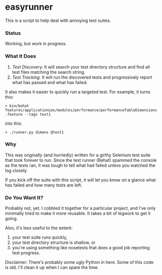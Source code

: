 easyrunner
==========

This is a script to help deal with annoying test suites.

### Status
Working, but work in progress.

### What It Does

1. *Test Discovery.* It will search your test directory structure and find all test files matching the search string.
2. *Test Tracking.* It will run the discovered tests and progressively report what has passed and what has failed. 

It also makes it easier to quickly run a targeted test. For example, it turns this:

`> bin/behat features/applicationLms/modules/performance/performanceTableDimensions.feature --tags test1`

into this:

`> ./runner.py dimens @test1`

### Why
This was originally (and hurriedly) written for a girthy Selenium test suite that took forever to run. Since the test runner (Behat) spammed the console as the tests ran, it was tough to tell what had failed unless you watched the log closely.

If you kick off the suite with this script, it will let you know on a glance what has failed and how many tests are left.

### Do You Want It?
Probably not, yet. I cobbled it together for a particular project, and I've only minimally tried to make it more reusable. It takes a bit of legwork to get it going.

Also, it's less useful to the extent:

1. your test suite runs quickly,
2. your test directory structure is shallow, or
2. you're using something like nosetests that does a good job reporting test progress.


Disclaimer: There's probably some ugly Python in here. Some of this code is old. I'll clean it up when I can spare the time.
